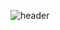 ![header](https://capsule-render.vercel.app/api?type=waving&color=auto&height=400&section=header&text=h7eona%20&fontSize=90)

